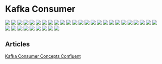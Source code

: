 # Kafka Consumer

![](./resources/kc1.png)
![](./resources/kc2.png)
![](./resources/kc3.png)
![](./resources/kc4.png)
![](./resources/kc5.png)
![](./resources/kc6.png)
![](./resources/kc7.png)
![](./resources/kc8.png)
![](./resources/kc9.png)
![](./resources/kc10.png)
![](./resources/kc11.png)
![](./resources/kc12.png)
![](./resources/kc13.png)
![](./resources/kc14.png)
![](./resources/kc15.png)
![](./resources/kc16.png)
![](./resources/kc17.png)
![](./resources/kc18.png)
![](./resources/kc19.png)
![](./resources/kc20.png)
![](./resources/kc21.png)
![](./resources/kc22.png)
![](./resources/kc23.png)
![](./resources/kc24.png)
![](./resources/kc25.png)
![](./resources/kc26.png)
![](./resources/kc27.png)
![](./resources/kc28.png)
![](./resources/kc29.png)
![](./resources/kc30.png)
![](./resources/kc31.png)
![](./resources/kc32.png)
![](./resources/kc33.png)
![](./resources/kc34.png)


## Articles

[Kafka Consumer Concepts Confluent](https://docs.confluent.io/platform/current/clients/consumer.html#concepts)